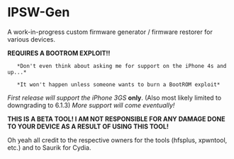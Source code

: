 # IPSW-Gen

A work-in-progress custom firmware generator / firmware restorer for various devices.

 **REQUIRES A BOOTROM EXPLOIT!!**
 
       *Don't even think about asking me for support on the iPhone 4s and up...*
       
       *It won't happen unless someone wants to burn a BootROM exploit*

  *First release will support the iPhone 3GS* **only**. (Also most likely limited to downgrading to 6.1.3)
  *More support will come eventually!*
  
  **THIS IS A BETA TOOL! I AM NOT RESPONSIBLE FOR ANY DAMAGE DONE TO YOUR DEVICE AS A RESULT OF USING THIS TOOL!**


Oh yeah all credit to the respective owners for the tools (hfsplus, xpwntool, etc.) and to Saurik for Cydia.

